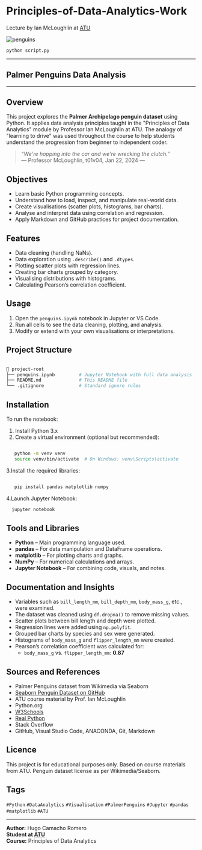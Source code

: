 # Principles-of-Data-Analytics-Work

Lecture by Ian McLoughlin at [ATU](https://www.atu.ie/)

![penguins](https://allisonhorst.github.io/palmerpenguins/logo.png)

```bash
python script.py
```

---

## Palmer Penguins Data Analysis

---

## Overview

This project explores the **Palmer Archipelago penguin dataset** using Python. It applies data analysis principles taught in the "Principles of Data Analytics" module by Professor Ian McLoughlin at ATU. The analogy of "learning to drive" was used throughout the course to help students understand the progression from beginner to independent coder.

> _“We're hopping into the car and we're wrecking the clutch.”_  
> — Professor McLoughlin, t01v04, Jan 22, 2024 —

## Objectives

- Learn basic Python programming concepts.
- Understand how to load, inspect, and manipulate real-world data.
- Create visualisations (scatter plots, histograms, bar charts).
- Analyse and interpret data using correlation and regression.
- Apply Markdown and GitHub practices for project documentation.

## Features

- Data cleaning (handling NaNs).
- Data exploration using `.describe()` and `.dtypes`.
- Plotting scatter plots with regression lines.
- Creating bar charts grouped by category.
- Visualising distributions with histograms.
- Calculating Pearson’s correlation coefficient.

## Usage

1. Open the `penguins.ipynb` notebook in Jupyter or VS Code.
2. Run all cells to see the data cleaning, plotting, and analysis.
3. Modify or extend with your own visualisations or interpretations.

## Project Structure

```bash

📁 project-root
├── penguins.ipynb         # Jupyter Notebook with full data analysis
├── README.md              # This README file
└── .gitignore             # Standard ignore rules
```

## Installation

To run the notebook:

1. Install Python 3.x  
2. Create a virtual environment (optional but recommended):

```bash

   python -m venv venv
   source venv/bin/activate  # On Windows: venv\Scripts\activate
   ```

3.Install the required libraries:

```bash

   pip install pandas matplotlib numpy
   ```

4.Launch Jupyter Notebook:

 ```bash
   jupyter notebook
   ```

## Tools and Libraries

- **Python** – Main programming language used.
- **pandas** – For data manipulation and DataFrame operations.
- **matplotlib** – For plotting charts and graphs.
- **NumPy** – For numerical calculations and arrays.
- **Jupyter Notebook** – For combining code, visuals, and notes.

## Documentation and Insights

- Variables such as `bill_length_mm`, `bill_depth_mm`, `body_mass_g`, etc., were examined.
- The dataset was cleaned using `df.dropna()` to remove missing values.
- Scatter plots between bill length and depth were plotted.
- Regression lines were added using `np.polyfit`.
- Grouped bar charts by species and sex were generated.
- Histograms of `body_mass_g` and `flipper_length_mm` were created.
- Pearson’s correlation coefficient was calculated for:
  - `body_mass_g` vs. `flipper_length_mm`: **0.87**

## Sources and References

- Palmer Penguins dataset from Wikimedia via Seaborn
- [Seaborn Penguin Dataset on GitHub](https://github.com/mwaskom/seaborn-data)
- ATU course material by Prof. Ian McLoughlin
- Python.org
- [W3Schools](https://www.w3schools.com/python/)
- [Real Python](https://realpython.com/)
- Stack Overflow
- GitHub, Visual Studio Code, ANACONDA, Git, Markdown

## Licence

This project is for educational purposes only. Based on course materials from ATU. Penguin dataset license as per Wikimedia/Seaborn.

## Tags

`#Python` `#DataAnalytics` `#Visualisation` `#PalmerPenguins` `#Jupyter` `#pandas` `#matplotlib` `#ATU`

---

**Author:** Hugo Camacho Romero  
**Student at [ATU](https://www.atu.ie/)**  
**Course:** Principles of Data Analytics
  